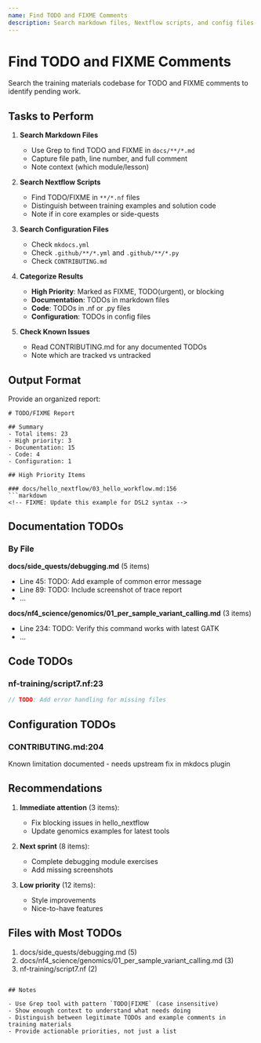 ```yaml
---
name: Find TODO and FIXME Comments
description: Search markdown files, Nextflow scripts, and config files for TODO/FIXME comments, categorize by priority, and provide actionable recommendations. Use when you need to identify pending work or track technical debt.
---
```


# Find TODO and FIXME Comments

Search the training materials codebase for TODO and FIXME comments to identify pending work.

## Tasks to Perform

1. **Search Markdown Files**

   - Use Grep to find TODO and FIXME in `docs/**/*.md`
   - Capture file path, line number, and full comment
   - Note context (which module/lesson)

2. **Search Nextflow Scripts**

   - Find TODO/FIXME in `**/*.nf` files
   - Distinguish between training examples and solution code
   - Note if in core examples or side-quests

3. **Search Configuration Files**

   - Check `mkdocs.yml`
   - Check `.github/**/*.yml` and `.github/**/*.py`
   - Check `CONTRIBUTING.md`

4. **Categorize Results**

   - **High Priority**: Marked as FIXME, TODO(urgent), or blocking
   - **Documentation**: TODOs in markdown files
   - **Code**: TODOs in .nf or .py files
   - **Configuration**: TODOs in config files

5. **Check Known Issues**
   - Read CONTRIBUTING.md for any documented TODOs
   - Note which are tracked vs untracked

## Output Format

Provide an organized report:

````
# TODO/FIXME Report

## Summary
- Total items: 23
- High priority: 3
- Documentation: 15
- Code: 4
- Configuration: 1

## High Priority Items

### docs/hello_nextflow/03_hello_workflow.md:156
```markdown
<!-- FIXME: Update this example for DSL2 syntax -->
````

## Documentation TODOs

### By File

**docs/side_quests/debugging.md** (5 items)

- Line 45: TODO: Add example of common error message
- Line 89: TODO: Include screenshot of trace report
- ...

**docs/nf4_science/genomics/01_per_sample_variant_calling.md** (3 items)

- Line 234: TODO: Verify this command works with latest GATK
- ...

## Code TODOs

### nf-training/script7.nf:23

```groovy
// TODO: Add error handling for missing files
```

## Configuration TODOs

### CONTRIBUTING.md:204

Known limitation documented - needs upstream fix in mkdocs plugin

## Recommendations

1. **Immediate attention** (3 items):

   - Fix blocking issues in hello_nextflow
   - Update genomics examples for latest tools

2. **Next sprint** (8 items):

   - Complete debugging module exercises
   - Add missing screenshots

3. **Low priority** (12 items):
   - Style improvements
   - Nice-to-have features

## Files with Most TODOs

1. docs/side_quests/debugging.md (5)
2. docs/nf4_science/genomics/01_per_sample_variant_calling.md (3)
3. nf-training/script7.nf (2)

```

## Notes

- Use Grep tool with pattern `TODO|FIXME` (case insensitive)
- Show enough context to understand what needs doing
- Distinguish between legitimate TODOs and example comments in training materials
- Provide actionable priorities, not just a list
```
